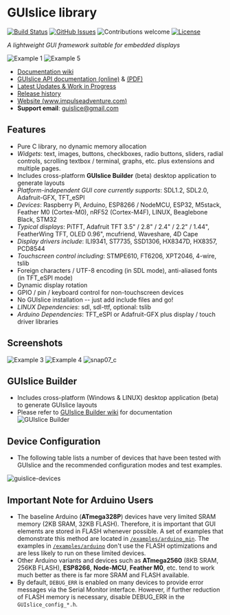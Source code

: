 # GUIslice library #
[![Build Status](https://travis-ci.org/ImpulseAdventure/GUIslice.svg?branch=master)](https://travis-ci.org/ImpulseAdventure/GUIslice)
[![GitHub Issues](https://img.shields.io/github/issues/ImpulseAdventure/GUIslice.svg)](https://github.com/ImpulseAdventure/GUIslice/issues)
![Contributions welcome](https://img.shields.io/badge/contributions-welcome-orange.svg)
[![License](https://img.shields.io/badge/license-MIT-blue.svg)](https://opensource.org/licenses/MIT)

*A lightweight GUI framework suitable for embedded displays*

![Example 1](http://www.impulseadventure.com/elec/images/sdl_menu1.png)
![Example 5](http://www.impulseadventure.com/elec/images/guislice-ctrl2.png)

- [Documentation wiki](https://github.com/ImpulseAdventure/GUIslice/wiki)
- [GUIslice API documentation (online)](https://impulseadventure.github.io/GUIslice/modules.html) & [(PDF)](https://github.com/ImpulseAdventure/GUIslice/raw/master/docs/GUIslice_ref.pdf)
- [Latest Updates & Work in Progress](https://github.com/ImpulseAdventure/GUIslice/issues/85)
- [Release history](https://github.com/ImpulseAdventure/GUIslice/releases)
- [Website (www.impulseadventure.com)](https://www.impulseadventure.com/elec/guislice-gui.html)
- **Support email**: guislice@gmail.com

## Features ##
- Pure C library, no dynamic memory allocation
- *Widgets*: text, images, buttons, checkboxes, radio buttons, sliders,
  radial controls, scrolling textbox / terminal, graphs, etc. plus extensions and multiple pages.
- Includes cross-platform **GUIslice Builder** (beta) desktop application to generate layouts
- *Platform-independent GUI core currently supports*: SDL1.2, SDL2.0, Adafruit-GFX, TFT_eSPI
- *Devices*: Raspberry Pi, Arduino, ESP8266 / NodeMCU, ESP32, M5stack, Feather M0 (Cortex-M0), nRF52 (Cortex-M4F), LINUX, Beaglebone Black, STM32
- *Typical displays*: PiTFT, Adafruit TFT 3.5" / 2.8" / 2.4" / 2.2" / 1.44", FeatherWing TFT, OLED 0.96", mcufriend, Waveshare, 4D Cape
- *Display drivers include*: ILI9341, ST7735, SSD1306, HX8347D, HX8357, PCD8544
- *Touchscreen control including*: STMPE610, FT6206, XPT2046, 4-wire, tslib
- Foreign characters / UTF-8 encoding (in SDL mode), anti-aliased fonts (in TFT_eSPI mode)
- Dynamic display rotation
- GPIO / pin / keyboard control for non-touchscreen devices
- No GUIslice installation -- just add include files and go!
- *LINUX Dependencies*: sdl, sdl-ttf, optional: tslib
- *Arduino Dependencies*: TFT_eSPI or Adafruit-GFX plus display / touch driver libraries

## Screenshots ##
![Example 3](http://www.impulseadventure.com/elec/images/guislice-ex06.png)
![Example 4](http://www.impulseadventure.com/elec/images/guislice-ex08.png)
![snap07_c](https://user-images.githubusercontent.com/8510097/48299251-733a9a00-e47f-11e8-87ac-e35be6ba41d1.png)

## GUIslice Builder ##
- Includes cross-platform (Windows & LINUX) desktop application (beta) to generate GUIslice layouts
- Please refer to [GUIslice Builder wiki](https://github.com/ImpulseAdventure/GUIslice/wiki/GUIslice-Builder) for documentation
![GUIslice Builder](https://user-images.githubusercontent.com/8510097/48395316-c739be80-e6cb-11e8-9dd6-33336f1fca06.PNG)


## Device Configuration
- The following table lists a number of devices that have been tested with GUIslice
  and the recommended configuration modes and test examples.

![guislice-devices](https://user-images.githubusercontent.com/8510097/39462702-230a68b6-4cc8-11e8-8c18-a45b55ba55c6.png)

## Important Note for Arduino Users ##
- The baseline Arduino (**ATmega328P**) devices have very limited SRAM memory (2KB SRAM, 32KB FLASH).
  Therefore, it is important that GUI elements are stored in FLASH whenever possible. A set of
  examples that demonstrate this method are located in [`/examples/arduino_min`](https://github.com/ImpulseAdventure/GUIslice/tree/master/examples/arduino_min).
  The examples in [`/examples/arduino`](https://github.com/ImpulseAdventure/GUIslice/tree/master/examples/arduino) don't use the FLASH optimizations and are less likely
  to run on these limited devices.
- Other Arduino variants and devices such as **ATmega2560** (8KB SRAM, 256KB FLASH), **ESP8266**, **Node-MCU**,
  **Feather M0**, etc. tend to work much better as there is far more SRAM and FLASH available.
- By default, `DEBUG_ERR` is enabled on many devices to provide error messages via the Serial Monitor
  interface. However, if further reduction of FLASH memory is necessary, disable DEBUG_ERR
  in the `GUIslice_config_*.h`.
